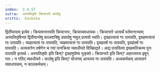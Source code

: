 ```yaml
---
index:  3.4.57
sutra:  अस्यतितृषोः क्रियान्तरे कालेषु
vritti:  kashika 
---
```


द्वितीयायाम् इत्येव। क्रियामन्तरयति क्रियान्तरः, क्रियाव्यवधायकः। क्रियान्तरे धात्वर्थे वर्तमानाभ्याम् अस्यतितृषिभ्यां द्वितीयान्तेषु कालवाचिषु उपपदेषु णमुल् प्रत्ययो भवति। द्व्यहात्यासं गाः पाययति, द्व्यहमत्यासं गाः पाययति। त्र्यहात्यासं गाः पाययति, त्र्यहमत्यासं गाः पाययति। द्व्यहतर्षं गाः पाययति, द्व्यहंतर्षं गाः पाययति। अत्यसनेन तर्षणेन च गवां पानक्रिया व्यवधीयते विच्छिद्यते। अद्य पाययित्वा द्व्यहमतिक्रम्य पुनः पाययति इत्यर्थः। अस्यतितृषोः इति किम्? द्व्यहमुपोष्य भुङ्क्ते। क्रियान्तरे इति किम्? अहरत्यस्य इषून् गतः। न गतिर् व्यवधीयते। कालेषु इति किम्? योजनम् अत्यस्य गाः पाययति। अध्वकर्मकम् अत्यसनं व्यवधायकम्, न कालकर्मकम्।

